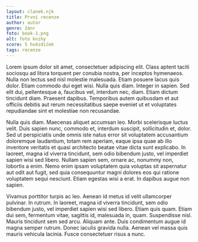 ```yaml
---
layout: clanek.njk
title: První recenze
author: autor
genre: žánr
foto: book-1.png
alt: foto knihy
score: 5 hvězdiček
tags: recenze
---
```


Lorem ipsum dolor sit amet, consectetuer adipiscing elit. Class aptent taciti sociosqu ad litora torquent per conubia nostra, per inceptos hymenaeos. Nulla non lectus sed nisl molestie malesuada. Etiam posuere lacus quis dolor. Etiam commodo dui eget wisi. Nulla quis diam. Integer in sapien. Sed elit dui, pellentesque a, faucibus vel, interdum nec, diam. Etiam dictum tincidunt diam. Praesent dapibus. Temporibus autem quibusdam et aut officiis debitis aut rerum necessitatibus saepe eveniet ut et voluptates repudiandae sint et molestiae non recusandae.

Nulla quis diam. Maecenas aliquet accumsan leo. Morbi scelerisque luctus velit. Duis sapien nunc, commodo et, interdum suscipit, sollicitudin et, dolor. Sed ut perspiciatis unde omnis iste natus error sit voluptatem accusantium doloremque laudantium, totam rem aperiam, eaque ipsa quae ab illo inventore veritatis et quasi architecto beatae vitae dicta sunt explicabo. In laoreet, magna id viverra tincidunt, sem odio bibendum justo, vel imperdiet sapien wisi sed libero. Nullam sapien sem, ornare ac, nonummy non, lobortis a enim. Nemo enim ipsam voluptatem quia voluptas sit aspernatur aut odit aut fugit, sed quia consequuntur magni dolores eos qui ratione voluptatem sequi nesciunt. Etiam egestas wisi a erat. In dapibus augue non sapien.

Vivamus porttitor turpis ac leo. Aenean id metus id velit ullamcorper pulvinar. In rutrum. In laoreet, magna id viverra tincidunt, sem odio bibendum justo, vel imperdiet sapien wisi sed libero. Etiam quis quam. Etiam dui sem, fermentum vitae, sagittis id, malesuada in, quam. Suspendisse nisl. Mauris tincidunt sem sed arcu. Aliquam ante. Duis condimentum augue id magna semper rutrum. Donec iaculis gravida nulla. Aenean vel massa quis mauris vehicula lacinia. Fusce consectetuer risus a nunc.

